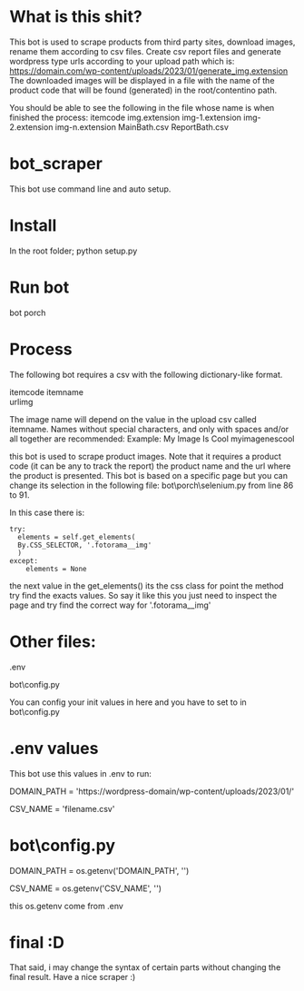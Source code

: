 # What is this shit?
This bot is used to scrape products from third party sites, download images, rename them according to csv files.
Create csv report files and generate wordpress type urls according to your upload path which is: https://domain.com/wp-content/uploads/2023/01/generate_img.extension
The downloaded images will be displayed in a file with the name of the product code that will be found (generated) in the root/contentino path.

You should be able to see the following in the file whose name is when finished the process: 
itemcode
  img.extension
  img-1.extension
  img-2.extension
  img-n.extension
  MainBath.csv
  ReportBath.csv 

# bot_scraper
This bot use command line and auto setup.

# Install
In the root folder; python setup.py

# Run bot
bot porch

# Process
The following bot requires a csv with the following dictionary-like format.

itemcode
itemname	
urlimg

The image name will depend on the value in the upload csv called itemname. Names without special characters, and only with spaces and/or all together are recommended:
Example: 
My Image Is Cool
myimagenescool

this bot is used to scrape product images. 
Note that it requires a product code (it can be any to track the report) the product name and the url where the product is presented.
This bot is based on a specific page but you can change its selection in the following file: bot\porch\selenium.py from line 86 to 91.

In this case there is:

    try:
      elements = self.get_elements(
      By.CSS_SELECTOR, '.fotorama__img'
      )
    except:
        elements = None
    
the next value in the get_elements() its the css class for point the method try find the exacts values. So say it like this you just need to inspect the page and try
find the correct way for '.fotorama__img'

# Other files:
.env

bot\config.py

You can config your init values in here and you have to set to in bot\config.py

# .env values
This bot use this values in .env to run:

DOMAIN_PATH = 'https://wordpress-domain/wp-content/uploads/2023/01/'

CSV_NAME = 'filename.csv'

# bot\config.py
DOMAIN_PATH = os.getenv('DOMAIN_PATH', '')

CSV_NAME = os.getenv('CSV_NAME', '')

this os.getenv come from .env

# final :D
  
That said, i may change the syntax of certain parts without changing the final result.
Have a nice scraper :)
